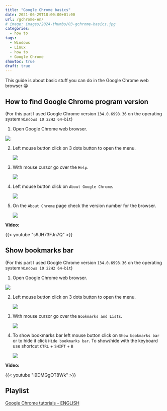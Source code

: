 ```yaml
---
title: "Google Chrome basics"
date: 2021-06-29T18:00:00+01:00
url: /gchrome-en/
# image: images/2024-thumbs/03-gchrome-basics.jpg
categories: 
  - how to
tags: 
  - Windows
  - Linux
  - how to
  - Google Chrome
showtoc: true
draft: true
---
```


This guide is about basic stuff you can do in the Google Chrome web browser 😁

## How to find Google Chrome program version

(For this part I used Google Chrome version `134.0.6998.36` on the operating system `Windows 10 22H2 64-bit`)

1. Open Google Chrome web browser.

 ![](/images/Google-Chrome/GChrome_desktop_shortcut.jpeg)

2. Left mouse button click on 3 dots button to open the menu.
   
   ![](/images/Google-Chrome/En_-_GChrome_-_3_dots_btn.jpeg)

3. With mouse cursor go over the `Help`.
   
   ![](/images/Google-Chrome/En_-_GChrome_menu_-_help.jpeg)

4. Left mouse button click on `About Google Chrome`.
   
   ![](/images/Google-Chrome/En_-_GChrome_menu_-_help_-_about_btn.jpeg)

5. On the `About Chrome` page check the version number for the browser.
   
   ![](/images/Google-Chrome/En_-_GChrome_Settings_-_about_page.jpeg)

**Video:**

{{< youtube "s9JH73FJn7Q" >}}

## Show bookmarks bar

(For this part I used Google Chrome version `134.0.6998.36` on the operating system `Windows 10 22H2 64-bit`)

1. Open Google Chrome web browser.

 ![](/images/Google-Chrome/GChrome_desktop_shortcut.jpeg)

2. Left mouse button click on 3 dots button to open the menu.
   
   ![](/images/Google-Chrome/En_-_GChrome_-_3_dots_btn.jpeg)

3. With mouse cursor go over the `Bookmarks and Lists`.
   
   ![](/images/Google-Chrome/En_-_GChrome_menu_-_Bookmarks_and_lists.jpeg)

4. To show bookmarks bar left mouse button click on `Show bookmarks bar` or to hide it click `Hide bookmarks bar`. To show/hide with the keyboard use shortcut `CTRL` + `SHIFT` + `B`
   
   ![](/images/Google-Chrome/En_-_GChrome_menu_-_Bookmarks_and_lists_-_Show_bookmarks_toolbar_btn.jpeg)

**Video:**

{{< youtube "I9DMGgOT8Wk" >}}

## Playlist

[Google Chrome tutorials - ENGLISH](https://www.youtube.com/playlist?list=PLbvZxzmdNckyQKS45307M3BBSR6hKSDGY "Click/tap to open the YouTube playlist")